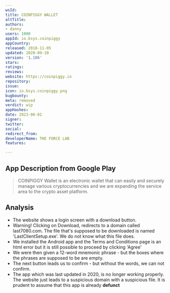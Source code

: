 ```yaml
---
wsId: 
title: COINPIGGY WALLET
altTitle: 
authors:
- danny
users: 1000
appId: io.bsys.coinpiggy
appCountry: 
released: 2018-11-05
updated: 2020-09-10
version: '1.106'
stars: 
ratings: 
reviews: 
website: https://coinpiggy.io
repository: 
issue: 
icon: io.bsys.coinpiggy.png
bugbounty: 
meta: removed
verdict: wip
appHashes: 
date: 2023-06-01
signer: 
twitter: 
social: 
redirect_from: 
developerName: THE FORCE LAB
features: 

---
```


## App Description from Google Play 

> COINPIGGY Wallet is an electronic wallet that can easily and securely manage various cryptocurrencies and we are expanding the service area to the crypto asset platform.

## Analysis 

- The website shows a login screen with a download button. 
- Warning! Clicking on Download, redirects to a domain called last7080.com. The file that's supposed to be downloaded is named 'LastClientSetup.exe'. We do not know what this file does.
- We installed the Android app and the Terms and Conditions page is an html error but it is still possible to proceed by clicking 'Agree'
- We were then given a 12-word mnemonic phrase - but the boxes where the phrases are supposed to be are empty. 
- The next button leads us to confirm - but without the words, we can not confirm. 
- The app which was last updated in 2020, is no longer working properly. The website just leads to a suspicious domain with a suspicious file. It is prudent to assume that this app is already **defunct**
